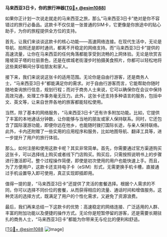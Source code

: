 **马来西亚3日卡，你的旅行神器[[TG💪+ @esim1088](https://t.me/s/esim1088)]**

如果你正计划一次说走就走的马来西亚之旅，那么“马来西亚3日卡”绝对是你不容错过的旅行必备品。这款卡不仅仅是一张普通的SIM卡，它更像是你旅途中的贴心助手，为你的旅程提供全方位的支持。

首先，让我们来谈谈这款卡的核心功能——高速网络连接。在现代生活中，无论是导航、拍照还是即时通讯，都离不开稳定的网络支持。而“马来西亚3日卡”提供的高速流量，让你在马来西亚的任何角落都能享受到流畅的上网体验。无论是欣赏吉隆坡双子塔的壮丽景色，还是在槟城老街漫步时拍摄美食照片，你都可以轻松地将这些美好瞬间分享给朋友和家人。

接下来，我们来说说这张卡的适用范围。无论你是自由行游客，还是商务人士，“马来西亚3日卡”都能满足你的需求。对于自由行游客而言，它能帮助你随时随地查询旅行信息，规划行程；而对于商务人士来说，它可以确保你在会议中保持高效沟通，处理工作事务毫无压力。此外，这张卡还支持多种语言的服务，包括中文、英文等，让来自世界各地的旅客都能轻松使用。

当然，除了基本的网络服务，“马来西亚3日卡”还有许多附加功能。比如，它提供了丰富的本地通话分钟数，让你能够与当地的朋友或家人保持联系。同时，它还包含了国际漫游功能，即便你远在他乡，也能随时拨打国际长途，与亲人保持联络。此外，卡内还附赠了一些实用的应用程序和服务，比如地图导航、翻译工具等，进一步提升了用户的旅行体验。

那么，如何注册和使用这款卡呢？其实非常简单。首先，你需要通过官方渠道购买这张卡，可以选择线上购买或者线下门店购买。购买后，只需按照说明书上的步骤进行激活即可。整个过程操作简便，即使是初次使用的用户也能快速上手。而且，为了方便用户，这款卡还支持电子卡（eSIM）形式，无需更换手机卡槽，直接通过手机设置导入即可使用，真正实现即插即用。

值得一提的是，“马来西亚3日卡”还提供了灵活的套餐选择。根据个人需求的不同，你可以选择不同价位的套餐，从而获得相应的流量、通话时间和增值服务。这种灵活的选择方式，既满足了用户的个性化需求，又避免了资源浪费。

最后，我们再来总结一下这款卡的优势：高速稳定的网络连接、广泛适用的人群、丰富的附加功能以及便捷的操作方式。无论你是短暂停留的游客，还是需要长期驻扎的商务人士，“马来西亚3日卡”都能为你带来无与伦比的便利和舒适。

[[TG💪+ @esim1088](https://t.me/s/esim1088) ![Image](https://i.postimg.cc/4NQfJmqS/Snipaste-2025-05-13-00-14-12.png)]